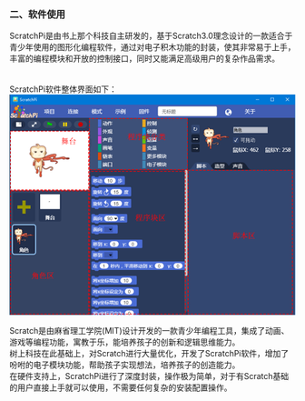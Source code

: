 ### 二、软件使用
  ScratchPi是由书上那个科技自主研发的，基于Scratch3.0理念设计的一款适合于青少年使用的图形化编程软件，通过对电子积木功能的封装，使其非常易于上手，丰富的编程模块和开放的控制接口，同时又能满足高级用户的复杂作品需求。  
  <br/><br/>
  ScratchPi软件整体界面如下：
  ![img](/docs/img/about/about-1.png)

  Scratch是由麻省理工学院(MIT)设计开发的一款青少年编程工具，集成了动画、游戏等编程功能，寓教于乐，能培养孩子的创新和逻辑思维能力。  
  树上科技在此基础上，对Scratch进行大量优化，开发了ScratchPi软件，增加了吩咐的电子模块功能，帮助孩子实现想法，培养孩子的创造能力。  
  在硬件支持上，ScratchPi进行了深度封装，操作极为简单，对于有Scratch基础的用户直接上手就可以使用，不需要任何复杂的安装配置操作。  
